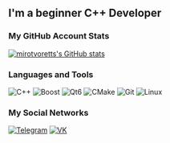 ## I'm a beginner С++ Developer

### My GitHub Account Stats

[![mirotvoretts's GitHub stats](https://github-readme-stats.vercel.app/api?username=mirotvoretts&theme=dark&show_icons=true&icon_color=FFFFFF)](https://github.com/anuraghazra/github-readme-stats)

### Languages and Tools

![C++](https://img.shields.io/badge/C++-black?style=for-the-badge&logo=c%2B%2B)
![Boost](https://img.shields.io/badge/Boost-000000?style=for-the-badge&logo=boost&logoColor=white)
![Qt6](https://img.shields.io/badge/Qt6-black?style=for-the-badge&logo=qt&logoColor=white)
![CMake](https://img.shields.io/badge/CMake-black?style=for-the-badge&logo=cmake&logoColor=white)
![Git](https://img.shields.io/badge/Git-black?style=for-the-badge&logo=git&logoColor=white)
![Linux](https://img.shields.io/badge/Linux-black?style=for-the-badge&logo=linux&logoColor=white)

### My Social Networks

[![Telegram](https://img.shields.io/badge/Telegram-black?style=for-the-badge&logo=telegram&logoColor=white)](https://t.me/illidvn)
[![VK](https://img.shields.io/badge/VK-black?style=for-the-badge&logo=vk&logoColor=white)](https://vk.com/id261942694)
